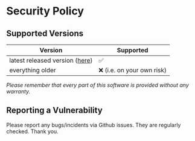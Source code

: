 # Security Policy

## Supported Versions

| Version | Supported          |
| ------- | ------------------ |
| latest released version ([here](https://github.com/aleksejalex/Q-Tube/releases))  | :white_check_mark: |
| everything older  | :x: (i.e. on your own risk)             |

*Please remember that every part of this software is provided without any warranty.*


## Reporting a Vulnerability

Please report any bugs/incidents via Github issues. They are regularly checked. Thank you.

